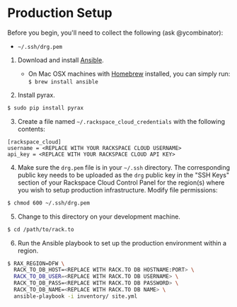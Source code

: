 # Production Setup

Before you begin, you'll need to collect the following (ask @ycombinator):

 * `~/.ssh/drg.pem`

1. Download and install [Ansible](http://docs.ansible.com/intro_installation.html#installing-the-control-machine).
   * On Mac OSX machines with [Homebrew](http://brew.sh/) installed, you can simply run: `$ brew install ansible`


2. Install pyrax.

  ```bash
  $ sudo pip install pyrax
  ```

3. Create a file named `~/.rackspace_cloud_credentials` with the following contents:

  ```
  [rackspace_cloud]
  username = <REPLACE WITH YOUR RACKSPACE CLOUD USERNAME>
  api_key = <REPLACE WITH YOUR RACKSPACE CLOUD API KEY>
  ```

4. Make sure the `drg.pem` file is in your `~/.ssh` directory. The corresponding public key needs to be uploaded as the `drg` public key in the "SSH Keys" section of your Rackspace Cloud Control Panel for the region(s) where you wish to setup production infrastructure. Modify file permissions:

  ```bash
  $ chmod 600 ~/.ssh/drg.pem
  ```

5. Change to this directory on your development machine.

  ```bash
  $ cd /path/to/rack.to
  ```

6. Run the Ansible playbook to set up the production environment within a region.

  ```bash
  $ RAX_REGION=DFW \
    RACK_TO_DB_HOST=<REPLACE WITH RACK.TO DB HOSTNAME:PORT> \ 
    RACK_TO_DB_USER=<REPLACE WITH RACK.TO DB USERNAME> \
    RACK_TO_DB_PASS=<REPLACE WITH RACK.TO DB PASSWORD> \
    RACK_TO_DB_NAME=<REPLACE WITH RACK.TO DB NAME> \
    ansible-playbook -i inventory/ site.yml
  ```

